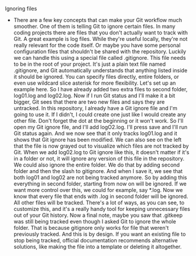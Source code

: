 Ignoring files
- There are a few key concepts that can make your Git workflow much smoother. One of them is telling Git to ignore certain files. In many coding projects there are files that you don't actually want to track with Git. A great example is log files. While they're useful locally, they're not really relevant for the code itself. Or maybe you have some personal configuration files that shouldn't be shared with the repository. Luckily we can handle this using a special file called .gitignore. This file needs to be in the root of your project. It's just a plain text file named .gitignore, and Git automatically understands that anything listed inside it should be ignored. You can specify files directly, entire folders, or even use wildcard slice asterisk for more flexibility. Let's set up an example here. So I have already added two extra files to second folder, log01.log and log02.log. Now if I run Git status and I'll make it a bit bigger, Git sees that there are two new files and says they are untracked. In this repository, I already have a Git ignore file and I'm going to use it. If I didn't, I could create one just like I would create any other file. Don't forget the dot at the beginning or it won't work. So I'll open my Git ignore file, and I'll add logO2.log. I'll press save and I'll run Git status again. And we now see that it only tracks log01.log and it shows that Git ignore has been modified. We can also see on the left that the file is now grayed out to visualize which files are not tracked by Git. When we add log02.log to Git ignore like this, it doesn't matter if it's in a folder or not, it will ignore any version of this file in the repository. We could also ignore the entire folder. We do that by adding second folder and then the slash to gitignore. And when I save it, we see that both log01 and log02 are not being tracked anymore. So by adding this everything in second folder, starting from now on will be ignored. If we want more control over this, we could for example, say *.log. Now we know that every file that ends with .log in second folder will be ignored. All other files will be tracked. There's a lot of ways, as you can see, to customize this, and it's a really handy tool for keeping unnecessary files out of your Git history. Now a final note, maybe you saw that .gitkeep was still being tracked even though I asked Git to ignore the whole folder. That is because gitignore only works for file that weren't previously tracked. And this is by design. If you want an existing file to stop being tracked, official documentation recommends alternative solutions, like making the file into a template or deleting it altogether.